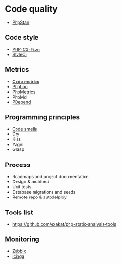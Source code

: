 # Code quality

* [PhpStan](https://github.com/phpstan/phpstan)

## Code style

* [PHP-CS-Fixer](https://github.com/FriendsOfPHP/PHP-CS-Fixer)
* [StyleCi](https://styleci.io)

## Metrics

* [Code metrics](https://en.wikipedia.org/wiki/Software_metric)
* [PhpLoc](https://github.com/sebastianbergmann/phploc)
* [PhpMetrics](http://www.phpmetrics.org)
* [PhpMd](https://phpmd.org/rules/codesize.html)
* [PDepend](https://pdepend.org/documentation/software-metrics/cyclomatic-complexity.html)

## Programming principles

* [Code smells](https://en.wikipedia.org/wiki/Code_smell)
* Dry
* Kiss
* Yagni
* Grasp

## Process

* Roadmaps and project documentation
* Design & architect 
* Unit tests
* Database migrations and seeds
* Remote repo & autodelploy

## Tools list

* https://github.com/exakat/php-static-analysis-tools

## Monitoring

* [Zabbix](https://www.zabbix.com/)
* [icinga](https://icinga.com/)

